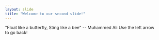 ```yaml
---
layout: slide
title: "Welcome to our second slide!"
---
```

"Float like a butterfly, Sting like a bee" -- Muhammed Ali
Use the left arrow to go back!
